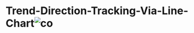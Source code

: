 # Trend-Direction-Tracking-Via-Line-Chart![co](https://github.com/HMutlu1/Trend-Direction-Tracking-Via-Line-Chart/assets/103946480/9ddff364-9c0c-406c-99dc-aee1da228f48)
